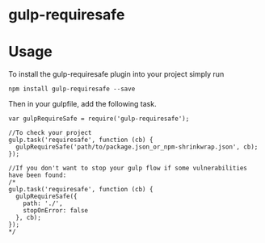 # gulp-requiresafe

# Usage
To install the gulp-requiresafe plugin into your project simply run

`npm install gulp-requiresafe --save`

Then in your gulpfile, add the following task.

```
var gulpRequireSafe = require('gulp-requiresafe');

//To check your project
gulp.task('requiresafe', function (cb) {
  gulpRequireSafe('path/to/package.json_or_npm-shrinkwrap.json', cb);
});

//If you don't want to stop your gulp flow if some vulnerabilities have been found:
/*
gulp.task('requiresafe', function (cb) {
  gulpRequireSafe({
    path: './',
    stopOnError: false
  }, cb);
});
*/
```
